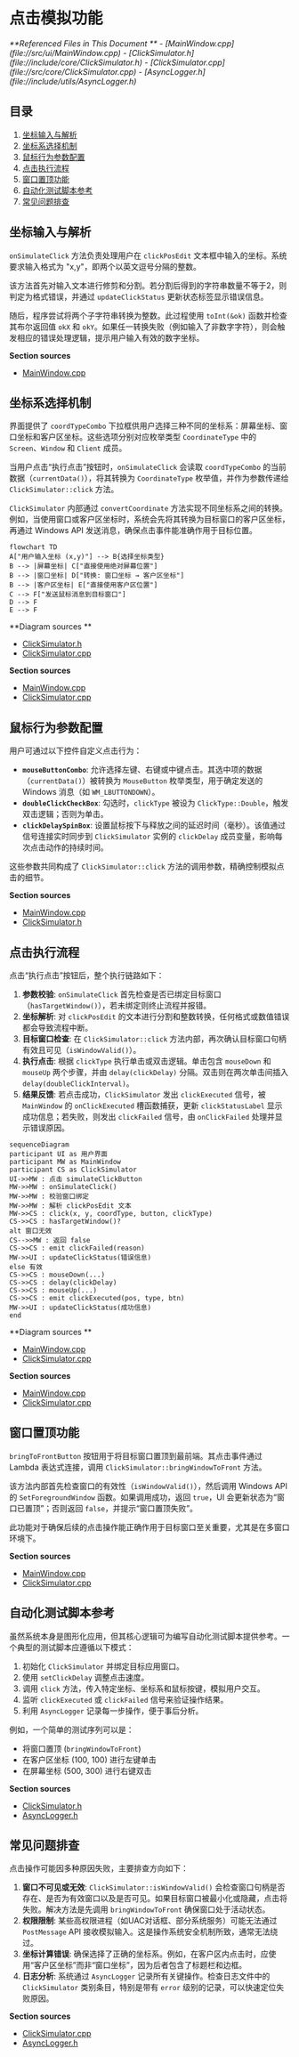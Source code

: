 # 点击模拟功能

<cite>
**Referenced Files in This Document **   
- [MainWindow.cpp](file://src/ui/MainWindow.cpp)
- [ClickSimulator.h](file://include/core/ClickSimulator.h)
- [ClickSimulator.cpp](file://src/core/ClickSimulator.cpp)
- [AsyncLogger.h](file://include/utils/AsyncLogger.h)
</cite>

## 目录
1. [坐标输入与解析](#坐标输入与解析)
2. [坐标系选择机制](#坐标系选择机制)
3. [鼠标行为参数配置](#鼠标行为参数配置)
4. [点击执行流程](#点击执行流程)
5. [窗口置顶功能](#窗口置顶功能)
6. [自动化测试脚本参考](#自动化测试脚本参考)
7. [常见问题排查](#常见问题排查)

## 坐标输入与解析

`onSimulateClick` 方法负责处理用户在 `clickPosEdit` 文本框中输入的坐标。系统要求输入格式为 "x,y"，即两个以英文逗号分隔的整数。

该方法首先对输入文本进行修剪和分割。若分割后得到的字符串数量不等于2，则判定为格式错误，并通过 `updateClickStatus` 更新状态标签显示错误信息。

随后，程序尝试将两个子字符串转换为整数。此过程使用 `toInt(&ok)` 函数并检查其布尔返回值 `okX` 和 `okY`。如果任一转换失败（例如输入了非数字字符），则会触发相应的错误处理逻辑，提示用户输入有效的数字坐标。

**Section sources**
- [MainWindow.cpp](file://src/ui/MainWindow.cpp#L208-L229)

## 坐标系选择机制

界面提供了 `coordTypeCombo` 下拉框供用户选择三种不同的坐标系：屏幕坐标、窗口坐标和客户区坐标。这些选项分别对应枚举类型 `CoordinateType` 中的 `Screen`、`Window` 和 `Client` 成员。

当用户点击“执行点击”按钮时，`onSimulateClick` 会读取 `coordTypeCombo` 的当前数据（`currentData()`），将其转换为 `CoordinateType` 枚举值，并作为参数传递给 `ClickSimulator::click` 方法。

`ClickSimulator` 内部通过 `convertCoordinate` 方法实现不同坐标系之间的转换。例如，当使用窗口或客户区坐标时，系统会先将其转换为目标窗口的客户区坐标，再通过 Windows API 发送消息，确保点击事件能准确作用于目标位置。

```mermaid
flowchart TD
A["用户输入坐标 (x,y)"] --> B{选择坐标类型}
B --> |屏幕坐标| C["直接使用绝对屏幕位置"]
B --> |窗口坐标| D["转换: 窗口坐标 → 客户区坐标"]
B --> |客户区坐标| E["直接使用客户区位置"]
C --> F["发送鼠标消息到目标窗口"]
D --> F
E --> F
```

**Diagram sources **
- [ClickSimulator.h](file://include/core/ClickSimulator.h#L15-L21)
- [ClickSimulator.cpp](file://src/core/ClickSimulator.cpp#L228-L287)

**Section sources**
- [MainWindow.cpp](file://src/ui/MainWindow.cpp#L174-L180)
- [ClickSimulator.cpp](file://src/core/ClickSimulator.cpp#L228-L287)

## 鼠标行为参数配置

用户可通过以下控件自定义点击行为：

- **`mouseButtonCombo`**: 允许选择左键、右键或中键点击。其选中项的数据（`currentData()`）被转换为 `MouseButton` 枚举类型，用于确定发送的 Windows 消息（如 `WM_LBUTTONDOWN`）。
- **`doubleClickCheckBox`**: 勾选时，`clickType` 被设为 `ClickType::Double`，触发双击逻辑；否则为单击。
- **`clickDelaySpinBox`**: 设置鼠标按下与释放之间的延迟时间（毫秒）。该值通过信号连接实时同步到 `ClickSimulator` 实例的 `clickDelay` 成员变量，影响每次点击动作的持续时间。

这些参数共同构成了 `ClickSimulator::click` 方法的调用参数，精确控制模拟点击的细节。

**Section sources**
- [MainWindow.cpp](file://src/ui/MainWindow.cpp#L181-L194)
- [ClickSimulator.h](file://include/core/ClickSimulator.h#L10-L13)

## 点击执行流程

点击“执行点击”按钮后，整个执行链路如下：

1.  **参数校验**: `onSimulateClick` 首先检查是否已绑定目标窗口（`hasTargetWindow()`），若未绑定则终止流程并报错。
2.  **坐标解析**: 对 `clickPosEdit` 的文本进行分割和整数转换，任何格式或数值错误都会导致流程中断。
3.  **目标窗口检查**: 在 `ClickSimulator::click` 方法内部，再次确认目标窗口句柄有效且可见（`isWindowValid()`）。
4.  **执行点击**: 根据 `clickType` 执行单击或双击逻辑。单击包含 `mouseDown` 和 `mouseUp` 两个步骤，并由 `delay(clickDelay)` 分隔。双击则在两次单击间插入 `delay(doubleClickInterval)`。
5.  **结果反馈**: 若点击成功，`ClickSimulator` 发出 `clickExecuted` 信号，被 `MainWindow` 的 `onClickExecuted` 槽函数捕获，更新 `clickStatusLabel` 显示成功信息；若失败，则发出 `clickFailed` 信号，由 `onClickFailed` 处理并显示错误原因。

```mermaid
sequenceDiagram
participant UI as 用户界面
participant MW as MainWindow
participant CS as ClickSimulator
UI->>MW : 点击 simulateClickButton
MW->>MW : onSimulateClick()
MW->>MW : 校验窗口绑定
MW->>MW : 解析 clickPosEdit 文本
MW->>CS : click(x, y, coordType, button, clickType)
CS->>CS : hasTargetWindow()?
alt 窗口无效
CS-->>MW : 返回 false
CS->>CS : emit clickFailed(reason)
MW->>UI : updateClickStatus(错误信息)
else 有效
CS->>CS : mouseDown(...)
CS->>CS : delay(clickDelay)
CS->>CS : mouseUp(...)
CS->>CS : emit clickExecuted(pos, type, btn)
MW->>UI : updateClickStatus(成功信息)
end
```

**Diagram sources **
- [MainWindow.cpp](file://src/ui/MainWindow.cpp#L208-L255)
- [ClickSimulator.cpp](file://src/core/ClickSimulator.cpp#L36-L76)

**Section sources**
- [MainWindow.cpp](file://src/ui/MainWindow.cpp#L208-L255)
- [ClickSimulator.cpp](file://src/core/ClickSimulator.cpp#L36-L76)

## 窗口置顶功能

`bringToFrontButton` 按钮用于将目标窗口置顶到最前端。其点击事件通过 Lambda 表达式连接，调用 `ClickSimulator::bringWindowToFront` 方法。

该方法内部首先检查窗口的有效性（`isWindowValid()`），然后调用 Windows API 的 `SetForegroundWindow` 函数。如果调用成功，返回 `true`，UI 会更新状态为“窗口已置顶”；否则返回 `false`，并提示“窗口置顶失败”。

此功能对于确保后续的点击操作能正确作用于目标窗口至关重要，尤其是在多窗口环境下。

**Section sources**
- [MainWindow.cpp](file://src/ui/MainWindow.cpp#L196-L206)
- [ClickSimulator.cpp](file://src/core/ClickSimulator.cpp#L215-L226)

## 自动化测试脚本参考

虽然系统本身是图形化应用，但其核心逻辑可为编写自动化测试脚本提供参考。一个典型的测试脚本应遵循以下模式：

1.  初始化 `ClickSimulator` 并绑定目标应用窗口。
2.  使用 `setClickDelay` 调整点击速度。
3.  调用 `click` 方法，传入特定坐标、坐标系和鼠标按键，模拟用户交互。
4.  监听 `clickExecuted` 或 `clickFailed` 信号来验证操作结果。
5.  利用 `AsyncLogger` 记录每一步操作，便于事后分析。

例如，一个简单的测试序列可以是：
- 将窗口置顶 (`bringWindowToFront`)
- 在客户区坐标 (100, 100) 进行左键单击
- 在屏幕坐标 (500, 300) 进行右键双击

**Section sources**
- [ClickSimulator.h](file://include/core/ClickSimulator.h)
- [AsyncLogger.h](file://include/utils/AsyncLogger.h)

## 常见问题排查

点击操作可能因多种原因失败，主要排查方向如下：

1.  **窗口不可见或无效**: `ClickSimulator::isWindowValid()` 会检查窗口句柄是否存在、是否为有效窗口以及是否可见。如果目标窗口被最小化或隐藏，点击将失败。解决方法是先调用 `bringWindowToFront` 确保窗口处于活动状态。
2.  **权限限制**: 某些高权限进程（如UAC对话框、部分系统服务）可能无法通过 `PostMessage` API 接收模拟输入。这是操作系统安全机制所致，通常无法绕过。
3.  **坐标计算错误**: 确保选择了正确的坐标系。例如，在客户区内点击时，应使用“客户区坐标”而非“窗口坐标”，因为后者包含了标题栏和边框。
4.  **日志分析**: 系统通过 `AsyncLogger` 记录所有关键操作。检查日志文件中的 `ClickSimulator` 类别条目，特别是带有 `error` 级别的记录，可以快速定位失败原因。

**Section sources**
- [ClickSimulator.cpp](file://src/core/ClickSimulator.cpp#L215-L226)
- [AsyncLogger.h](file://include/utils/AsyncLogger.h#L125-L126)